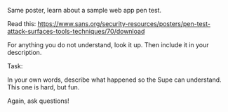 Same poster, learn about a sample web app pen test. 

Read this: https://www.sans.org/security-resources/posters/pen-test-attack-surfaces-tools-techniques/70/download

For anything you do not understand, look it up. Then include it in your description.

Task: 

In your own words, describe what happened so the Supe can understand. This one is hard, but fun.

Again, ask questions!